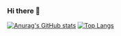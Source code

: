 ### Hi there 👋
[![Anurag's GitHub stats](https://github-readme-stats.vercel.app/api?username=jjym12&show_icons=true&theme=dracula)](https://github.com/anuraghazra/github-readme-stats)
[![Top Langs](https://github-readme-stats.vercel.app/api/top-langs/?username=jjym12&layout=compact)](https://github.com/anuraghazra/github-readme-stats)
<!--[![Readme card](https://github-readme-stats.vercel.app/api/pin/?username=jjym12&repo=algorithm_java)](https://github.com/anuraghazra/github-readme-stats)-->
<!--
**jjym12/jjym12** is a ✨ _special_ ✨ repository because its `README.md` (this file) appears on your GitHub profile.

Here are some ideas to get you started:

- 🔭 I’m currently working on ...
- 🌱 I’m currently learning ...
- 👯 I’m looking to collaborate on ...
- 🤔 I’m looking for help with ...
- 💬 Ask me about ...
- 📫 How to reach me: ...
- 😄 Pronouns: ...
- ⚡ Fun fact: ...
-->
